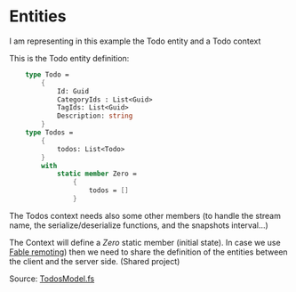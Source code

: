# Entities

I am representing in this example the Todo entity and a Todo context

This is the Todo entity definition:

```FSharp
    type Todo =
        {
            Id: Guid
            CategoryIds : List<Guid>
            TagIds: List<Guid>
            Description: string
        }
    type Todos =
        {
            todos: List<Todo>
        }
        with
            static member Zero =
                {
                    todos = []
                }
```

The Todos context needs also some other members (to handle the stream name, the serialize/deserialize functions, and the snapshots interval...)

The Context will define a _Zero_ static member (initial state).
In case we use 
 [Fable remoting](https://github.com/Zaid-Ajaj/Fable.Remoting))
then we need to share the definition of the entities between the client and the server side.
(Shared project)

Source: [TodosModel.fs](https://github.com/tonyx/Sharpino/blob/main/Sharpino.Sample.Shared/Entities.fs)
